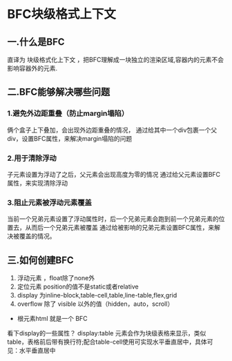 # BFC块级格式上下文

## 一.什么是BFC
直译为 块级格式化上下文 ，把BFC理解成一块独立的渲染区域,容器内的元素不会影响容器外的元素.

## 二.BFC能够解决哪些问题

### 1.避免外边距重叠（防止margin塌陷）
俩个盒子上下叠加，会出现外边距重叠的情况，
通过给其中一个div包裹一个父div，设置BFC属性，来解决margin塌陷的问题

### 2.用于清除浮动
子元素设置为浮动了之后，父元素会出现高度为零的情况
通过给父元素设置BFC属性，来实现清除浮动

### 3.阻止元素被浮动元素覆盖
当前一个兄弟元素设置了浮动属性时，后一个兄弟元素会跑到前一个兄弟元素的位置去，从而后一个兄弟元素被覆盖
通过给被影响的兄弟元素设置BFC属性，来解决被覆盖的情况。


## 三.如何创建BFC
1. 浮动元素 ，float除了none外
2. 定位元素 position的值不是static或者relative
3. display 为inline-block,table-cell,table,line-table,flex,grid
4. overflow 除了 visible 以外的值（hidden，auto，scroll）
- 根元素html 就是一个 BFC


看下display的一些属性？
display:table
元素会作为块级表格来显示，类似 table，表格前后带有换行符;配合table-cell使用可实现水平垂直居中，具体可见：水平垂直居中